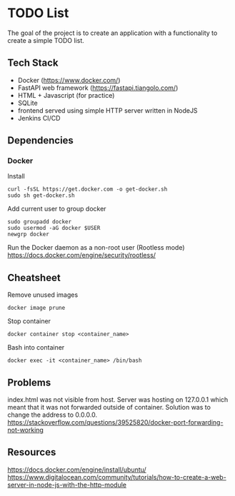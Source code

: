 # TODO List
The goal of the project is to create an application with a functionality to create a simple TODO list.

## Tech Stack
* Docker (https://www.docker.com/)
* FastAPI web framework (https://fastapi.tiangolo.com/) 
* HTML + Javascript (for practice)
* SQLite
* frontend served using simple HTTP server written in NodeJS
* Jenkins CI/CD

## Dependencies
### Docker
Install
```
curl -fsSL https://get.docker.com -o get-docker.sh
sudo sh get-docker.sh
```
Add current user to group docker
```
sudo groupadd docker
sudo usermod -aG docker $USER
newgrp docker 
```
Run the Docker daemon as a non-root user (Rootless mode)
https://docs.docker.com/engine/security/rootless/

## Cheatsheet
Remove unused images
```
docker image prune
```
Stop container
```
docker container stop <container_name>
```
Bash into container
```
docker exec -it <container_name> /bin/bash
```

## Problems
index.html was not visible from host. Server was hosting on 127.0.0.1 which meant that it was not forwarded outside of container. Solution was to change the address to 0.0.0.0.
https://stackoverflow.com/questions/39525820/docker-port-forwarding-not-working

## Resources
https://docs.docker.com/engine/install/ubuntu/
https://www.digitalocean.com/community/tutorials/how-to-create-a-web-server-in-node-js-with-the-http-module
